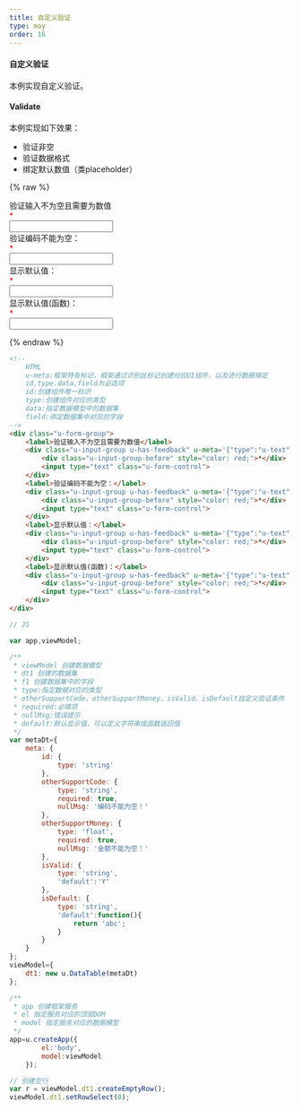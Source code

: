 ```yaml
---
title: 自定义验证
type: moy
order: 16
---
```

#### 自定义验证

本例实现自定义验证。


#### Validate

本例实现如下效果：

* 验证非空
* 验证数据格式
* 绑定默认数值（类placeholder）

{% raw %}
<div class="example-content"><!-- 
	HTML
	u-meta:框架特有标记，框架通过识别此标记创建对应UI组件，以及进行数据绑定 
	id,type.data,field为必选项
	id:创建组件唯一标识
	type:创建组件对应的类型
	data:指定数据模型中的数据集
	field:绑定数据集中对应的字段
-->
<div class="u-form-group">
    <label>验证输入不为空且需要为数值</label>
    <div class="u-input-group u-has-feedback" u-meta='{&quot;type&quot;:&quot;u-text&quot;,&quot;data&quot;:&quot;dt1&quot;,&quot;field&quot;:&quot;otherSupportMoney&quot;}'>
        <div class="u-input-group-before" style="color: red;">*</div>
        <input type="text" class="u-form-control">
    </div>
    <label>验证编码不能为空：</label>
    <div class="u-input-group u-has-feedback" u-meta='{&quot;type&quot;:&quot;u-text&quot;,&quot;data&quot;:&quot;dt1&quot;,&quot;field&quot;:&quot;otherSupportCode&quot;}'>
        <div class="u-input-group-before" style="color: red;">*</div>
        <input type="text" class="u-form-control">
    </div>
    <label>显示默认值：</label>
    <div class="u-input-group u-has-feedback" u-meta='{&quot;type&quot;:&quot;u-text&quot;,&quot;data&quot;:&quot;dt1&quot;,&quot;field&quot;:&quot;isValid&quot;}'>
        <div class="u-input-group-before" style="color: red;">*</div>
        <input type="text" class="u-form-control">
    </div>
    <label>显示默认值(函数)：</label>
    <div class="u-input-group u-has-feedback" u-meta='{&quot;type&quot;:&quot;u-text&quot;,&quot;data&quot;:&quot;dt1&quot;,&quot;field&quot;:&quot;isDefault&quot;}'>
        <div class="u-input-group-before" style="color: red;">*</div>
        <input type="text" class="u-form-control">
    </div>
</div>
</div>



<script>
// JS

var app,viewModel;

/**
 * viewModel 创建数据模型
 * dt1 创建的数据集
 * f1 创建数据集中的字段
 * type:指定数据对应的类型
 * otherSupportCode、otherSupportMoney、isValid、isDefault自定义验证条件
 * required:必填项
 * nullMsg:错误提示
 * default:默认显示值，可以定义字符串或函数返回值
 */
var metaDt={
    meta: {
        id: {
            type: 'string'
        },
        otherSupportCode: {
            type: 'string',
            required: true,
            nullMsg: '编码不能为空！'
        },
        otherSupportMoney: {
            type: 'float',
            required: true,
            nullMsg: '金额不能为空！'
        },
        isValid: {
            type: 'string',
            'default':'Y'
        },
        isDefault: {
            type: 'string',
            'default':function(){
                return 'abc';
            }
        }
    }
};
viewModel={
    dt1: new u.DataTable(metaDt)
};

/**
 * app 创建框架服务
 * el 指定服务对应的顶层DOM
 * model 指定服务对应的数据模型
 */
app=u.createApp({
        el:'body',
        model:viewModel
    });

// 创建空行
var r = viewModel.dt1.createEmptyRow();
viewModel.dt1.setRowSelect(0);






</script>

{% endraw %}
``` html
<!-- 
	HTML
	u-meta:框架特有标记，框架通过识别此标记创建对应UI组件，以及进行数据绑定 
	id,type.data,field为必选项
	id:创建组件唯一标识
	type:创建组件对应的类型
	data:指定数据模型中的数据集
	field:绑定数据集中对应的字段
-->
<div class="u-form-group">
    <label>验证输入不为空且需要为数值</label>
    <div class="u-input-group u-has-feedback" u-meta='{"type":"u-text","data":"dt1","field":"otherSupportMoney"}'>
        <div class="u-input-group-before" style="color: red;">*</div>
        <input type="text" class="u-form-control">
    </div>
    <label>验证编码不能为空：</label>
    <div class="u-input-group u-has-feedback" u-meta='{"type":"u-text","data":"dt1","field":"otherSupportCode"}'>
        <div class="u-input-group-before" style="color: red;">*</div>
        <input type="text" class="u-form-control">
    </div>
    <label>显示默认值：</label>
    <div class="u-input-group u-has-feedback" u-meta='{"type":"u-text","data":"dt1","field":"isValid"}'>
        <div class="u-input-group-before" style="color: red;">*</div>
        <input type="text" class="u-form-control">
    </div>
    <label>显示默认值(函数)：</label>
    <div class="u-input-group u-has-feedback" u-meta='{"type":"u-text","data":"dt1","field":"isDefault"}'>
        <div class="u-input-group-before" style="color: red;">*</div>
        <input type="text" class="u-form-control">
    </div>
</div>

```

``` js
// JS

var app,viewModel;

/**
 * viewModel 创建数据模型
 * dt1 创建的数据集
 * f1 创建数据集中的字段
 * type:指定数据对应的类型
 * otherSupportCode、otherSupportMoney、isValid、isDefault自定义验证条件
 * required:必填项
 * nullMsg:错误提示
 * default:默认显示值，可以定义字符串或函数返回值
 */
var metaDt={
    meta: {
        id: {
            type: 'string'
        },
        otherSupportCode: {
            type: 'string',
            required: true,
            nullMsg: '编码不能为空！'
        },
        otherSupportMoney: {
            type: 'float',
            required: true,
            nullMsg: '金额不能为空！'
        },
        isValid: {
            type: 'string',
            'default':'Y'
        },
        isDefault: {
            type: 'string',
            'default':function(){
                return 'abc';
            }
        }
    }
};
viewModel={
    dt1: new u.DataTable(metaDt)
};

/**
 * app 创建框架服务
 * el 指定服务对应的顶层DOM
 * model 指定服务对应的数据模型
 */
app=u.createApp({
        el:'body',
        model:viewModel
    });

// 创建空行
var r = viewModel.dt1.createEmptyRow();
viewModel.dt1.setRowSelect(0);






```

